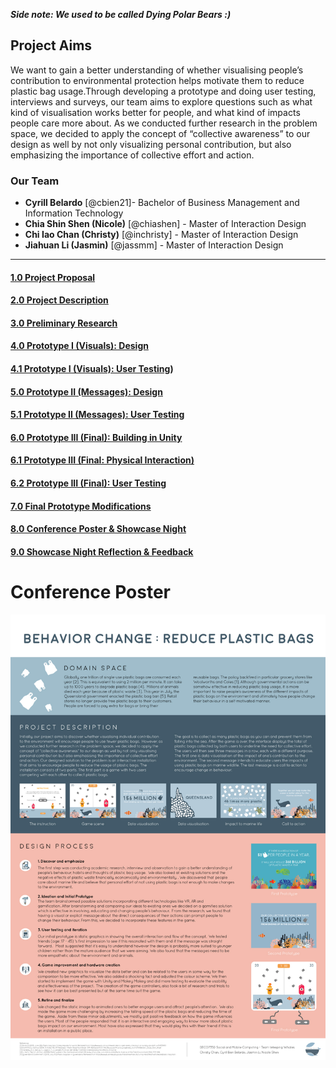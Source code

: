 ___Side note: We used to be called Dying Polar Bears :)___

## Project Aims
We want to gain a better understanding of whether visualising people’s contribution to environmental protection helps motivate them to reduce plastic bag usage.Through developing a prototype and doing user testing, interviews and surveys, our team aims to explore questions such as what kind of visualisation works better for people, and what kind of impacts people care more about. 
As we conducted further research in the problem space, we decided to apply the concept of “collective awareness” to our design as well by not only visualizing personal contribution, but also emphasizing the importance of collective effort and action.

### Our Team
* **Cyrill Belardo** [@cbien21]- Bachelor of Business Management and Information Technology
* **Chia Shin Shen (Nicole)** [@chiashen] - Master of Interaction Design
* **Chi Iao Chan (Christy)** [@inchristy] - Master of Interaction Design
* **Jiahuan Li (Jasmin)** [@jassmm] - Master of Interaction Design

***
#### [1.0 Project Proposal](https://github.com/deco3500-2018/WeepingWhales/wiki)
#### [2.0 Project Description](https://github.com/deco3500-2018/WeepingWhales/wiki/2.0-Project-Description)
#### [3.0 Preliminary Research](https://github.com/deco3500-2018/WeepingWhales/wiki/3.0-Preliminary-Research)
#### [4.0 Prototype I (Visuals): Design](https://github.com/deco3500-2018/WeepingWhales/wiki/4.0-Prototype-I-(Visuals))
#### [4.1 Prototype I (Visuals): User Testing](https://github.com/deco3500-2018/WeepingWhales/wiki/4.1-Prototype-I-(Visuals):-User-Testing))
#### [5.0 Prototype II (Messages): Design](https://github.com/deco3500-2018/WeepingWhales/wiki/5.0-Prototype-II-(Messages):-Design)
#### [5.1 Prototype II (Messages): User Testing](https://github.com/deco3500-2018/WeepingWhales/wiki/5.1-Prototype-II-(Messages):-User-Testing)
#### [6.0 Prototype III (Final): Building in Unity](https://github.com/deco3500-2018/WeepingWhales/wiki/6.0-Prototype-III-(Final):-Building-in-Unity)
#### [6.1 Prototype III (Final: Physical Interaction)](https://github.com/deco3500-2018/WeepingWhales/wiki/6.1-Prototype-III-(Final):-Physical-interaction)
#### [6.2 Prototype III (Final): User Testing](https://github.com/deco3500-2018/WeepingWhales/wiki/6.2-Prototype-III-(Final):-User-Testing)
#### [7.0 Final Prototype Modifications](https://github.com/deco3500-2018/WeepingWhales/wiki/7.0-Final-Prototype-Modifications)
#### [8.0 Conference Poster & Showcase Night](https://github.com/deco3500-2018/WeepingWhales/wiki/8.0-Conference-Poster-&-Showcase-Night)
#### [9.0 Showcase Night Reflection & Feedback](https://github.com/deco3500-2018/WeepingWhales/wiki/9.0-Showcase-Night-Reflection-&-Feedback)

# Conference Poster
![](https://github.com/deco3500-2018/WeepingWhales/blob/master/socialmobile-conferenceposter.jpg)
